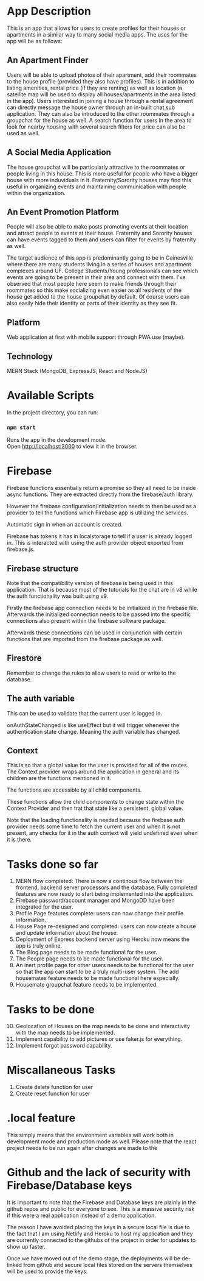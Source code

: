 
# App Description

This is an app that allows for users to create profiles for their houses or apartments in a similar way to many social media apps. The uses for the app will be as follows:

## An Apartment Finder

Users will be able to upload photos of their apartment, add their roommates to the house profile (provided they also have profiles). This is in addition to listing amenities, rental price (if they are renting) as well as location (a satellite map will be used to display all houses/apartments in the area listed in the app). Users interested in joining a house through a rental agreement can directly message the house owner through an in-built chat sub application. They can also be introduced to the other roommates through a groupchat for the house as well. A search function for users in the area to look for nearby housing with several search filters for price can also be used as well.

## A Social Media Application

The house groupchat will be particularly attractive to the roommates or people living in this house. This is more useful for people who have a bigger house with more induviduals in it. Fraternity/Sorority houses may find this useful in organizing events and maintaining communication with people within the organization.

## An Event Promotion Platform

People will also be able to make posts promoting events at their location and attract people to events at their house. Fraternity and Sorority houses can have events tagged to them and users can filter for events by fraternity as well.

The target audience of this app is predominantly going to be in Gainesville where there are many students living in a series of houses and apartment complexes around UF. College Students/Young professionals can see which events are going to be present in their area and connect with them. I've observed that most people here seem to make friends through their roommates so this make socializing even easier as all residents of the house get added to the house groupchat by default. Of course users can also easily hide their identity or parts of their identity as they see fit.

## Platform

Web application at first with mobile support through PWA use (maybe).

## Technology

MERN Stack (MongoDB, ExpressJS, React and NodeJS)

# Available Scripts

In the project directory, you can run:

### `npm start`

Runs the app in the development mode.\
Open [http://localhost:3000](http://localhost:3000) to view it in the browser.

# Firebase

Firebase functions essentially return a promise so they all need to be inside async functions. They are extracted directly from the firebase/auth library. 

However the firebase configuration/initialization needs to then be used as a provider to tell the functions which Firebase app is utilizing the services.

Automatic sign in when an account is created.

Firebase has tokens it has in localstorage to tell if a user is already logged in. This is interacted with using the auth provider object exported from firebase.js. 

## Firebase structure

Note that the compatibility version of firebase is being used in this application. That is because most of the tutorials for the chat are in v8 while the auth functionality was built using v9.

Firstly the firebase app connection needs to be initialized in the firebase file. Afterwards the initialized connection needs to be passed into the specific connections also present within the firebase software package. 

Afterwards these connections can be used in conjunction with certain functions that are imported from the firebase package as well. 

## Firestore

Remember to change the rules to allow users to read or write to the database. 

## The auth variable

This can be used to validate that the current user is logged in. 

onAuthStateChanged is like useEffect but it will trigger whenever the authentication state change. Meaning the auth variable has changed. 


## Context

This is so that a global value for the user is provided for all of the routes. The Context provider wraps around the application in general and its children are the functions mentioned in it. 

The functions are accessible by all child components. 

These functions allow the child components to change state within the Context Provider and then trat that state like a persistent, global value. 

Note that the loading functionality is needed because the firebase auth provider needs some time to fetch the current user and when it is not present, any checks for it in the auth context will yield undefined even when it is there.

# Tasks done so far

1. MERN flow completed: There is now a continous flow between the frontend, backend server processors and the database. Fully completed features are now ready to start being implemented into the application. 
2. Firebase password/account manager and MongoDD have been integrated for the user. 
3. Profile Page features complete: users can now change their profile information. 
4. House Page re-designed and completed: users can now create a house and update information about the house. 
5. Deployment of Express backend server using Heroku now means the app is truly online.
6. The Blog page needs to be made functional for the user.
7. The People page needs to be made functional for the user.
8. An inert profile page for other users needs to be functional for the user so that the app can start to be a truly multi-user system. The add housemates feature needs to be made functional here especially.
9. Housemate groupchat feature needs to be implemented. 

# Tasks to be done

10. Geolocation of Houses on the map needs to be done and interactivity with the map needs to be implemented. 
11. Implement capability to add pictures or use faker.js for everything.
12. Implement forgot password capability.

# Miscallaneous Tasks

1. Create delete function for user
2. Create reset function for user

# .local feature

This simply means that the environment variables will work both in development mode and production mode as well. Please note that the react project needs to be run again after changes are made to the  

# Github and the lack of security with Firebase/Database keys

It is important to note that the Firebase and Database keys are plainly in the github repos and public for everyone to see. This is a massive security risk if this were a real application instead of a demo application. 

The reason I have avoided placing the keys in a secure local file is due to the fact that I am using Netlify and Heroku to host my application and they are currently connected to the githubs of the project in order for updates to show up faster. 

Once we have moved out of the demo stage, the deployments will be de-linked from github and secure local files stored on the servers themselves will be used to provide the keys. 

